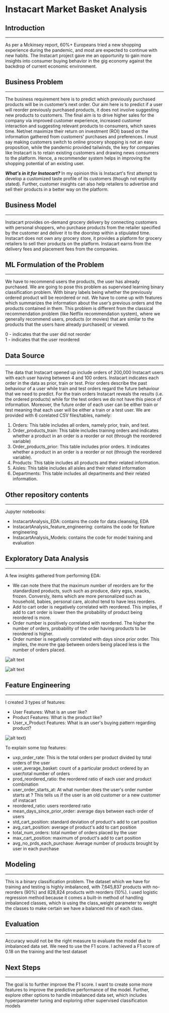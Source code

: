 # Instacart Market Basket Analysis

## Introduction
---------------------------
As per a Mckinsey report, 60%+ Europeans tried a new shopping experience during the pandemic, and most are expected to continue with new habits. The Instacart project gave me an opportunity to gain more insights into consumer buying behavior in the gig economy against the backdrop of current economic environment.

## Business Problem
------------------
The business requirement here is to predict which previously purchased products will be in customer’s next order. Our aim here is to predict if a user will reorder previously purchased products, it does not involve suggesting new products to customers. The final aim is to drive higher sales for the company via improved customer experience, increased customer interaction and suggesting relevant products to consumers, which saves time. Net/net maximize their return on investment (ROI) based on the information gathered from customers' purchases and preferences. I must say making customers switch to online grocery shopping is not an easy proposition, while the pandemic provided tailwinds, the key for companies like Instacart is to retain existing customers and drawing news consumers to the platform. Hence, a recommender system helps in improving the shopping potential of an existing user. 

***What's in it for Instacart?***
In my opinion this is Instacart's first attempt to develop a customized taste profile of its customers (though not explicitly stated). Further, customer insights can also help retailers to advertise and sell their products in a better way on the platform.

## Business Model
------------------
Instacart provides on-demand grocery delivery by connecting customers with personal shoppers, who purchase products from the retailer specified by the customer and deliver it to the doorstep within a stipulated time. Instacart does not own any grocery store, it provides a platform for grocery retailers to sell their products on the platform. Instacart earns from the delivery fees and placement fees from the companies. 

## ML Formulation of the Problem
------------------
We have to recommend users the products, the user has already purchased. We are going to pose this problem as supervised learning binary classification problem. With binary labels being whether the previously ordered product will be reordered or not. We have to come up with features which summarizes the information about the user’s previous orders and the products contained in them.
This problem is different from the classical recommendation problem (like Netflix recommendation system), where we generally recommend users, products (or movies) that are similar to the products that the users have already purchased( or viewed.

0 - indicates that the user did not reorder  
1 - indicates that the user reordered

## Data Source
------------------
The data that Instacart opened up include orders of 200,000 Instacart users with each user having between 4 and 100 orders. Instacart indicates each order in the data as prior, train or test. Prior orders describe the past behaviour of a user while train and test orders regard the future behaviour that we need to predict. For the train orders Instacart reveals the results (i.e. the ordered products) while for the test orders we do not have this piece of information. Moreover, the future order of each user can be either train or test meaning that each user will be either a train or a test user.
We are provided with 6 corelated CSV files/tables, namely:
1) Orders: This table includes all orders, namely prior, train, and test. 
2) Order_products_train: This table includes training orders and indicates whether a product in an order is a reorder or not (through the reordered variable) 
3) Order_products_prior: This table includes prior orders. It indicates whether a product in an order is a reorder or not (through the reordered variable). 
4) Products: This table includes all products and their related information. 
5) Aisles: This table includes all aisles and their related information
6) Departments: This table includes all departments and their related information.

## Other repository contents
------------------
Jupyter notebooks:  

* InstacartAnalysis_EDA: contains the code for data cleansing, EDA  
* InstacartAnalysis_feature_engineering: contains the code for feature engineering  
* InstacartAnalysis_Models: contains the code for model training and evaluation

## Exploratory Data Analysis
------------------
A few insights gathered from performing EDA:
* We can note there that the maximum number of reorders are for the standardized products, such such as produce, dairy egss, snacks, frozen. Conversly, items which are more personalized such as household, babies, personal care, alcohol tend to have less reorders. 
* Add to cart order is negatively correlated with reordered. This implies, if add to cart order is lower then the probability of product being reordered is more.  
* Order number is positively correlated with reordered. The higher the number of orders, probability of the order having products to be reordered is higher. 
* Order number is negatively correlated with days since prior order. This implies, the more the gap between orders being placed less is the number of orders placed.

![alt text](./images/days_since_prior_order.png)

![alt text](./images/reorder_vs_add%20to%20cart.png)


## Feature Engineering
------------------
I created 3 types of features:
* User Features: What is an user like?
* Product Features: What is the product like?
* User_x_Product Features: What is an user's buying pattern regarding product?

![alt text](./images/feature%20importance.png))

To explain some top features:
* uxp_order_rate: This is the total orders per product divided by total orders of the user
* user_average_basket: count of a particular product ordered by an user/total number of orders
* prod_reordered_ratio: the reordered ratio of each user and product combination
* user_order_starts_at: At what number does the user's order number starts at ? This tells us if the user is an old customer or a new customer 
of instacart
* reordered_ratio: users reordered ratio
* mean_days_since_prior_order: average days between each order of users
* std_cart_position: standard deviation of product's add to cart position
* avg_cart_position: average of product's add to cart position
* total_num_orders: total number of orders placed by the user
* max_cart_position: maximum of product's add to cart position
* avg_no_prds_each_purchase: Average number of products brought by user in each purchase

## Modeling
------------------
This is a binary classification problem. The dataset which we have for training and testing is highly imbalanced, with 7,645,837 products with no-reorders (90%) and 828,824 products with reorders (10%). I used logistic regression method because it comes a built-in method of handling imbalanced classes, which is using the class_weight parameter to weight the classes to make certain we have a balanced mix of each class.

## Evaluation
------------------
Accuracy would not be the right measure to evaluate the model due to imbalanced data set. We need to use the F1 score. I achieved a F1 score of 0.18 on the training and the test dataset

## Next Steps
------------------
The goal is to further improve the F1 score. I want to create some more features to improve the predictive performance of the model. Further, explore other options to handle imbalanced data set, which includes hyperparameter tuning and exploring other supervised classification models



